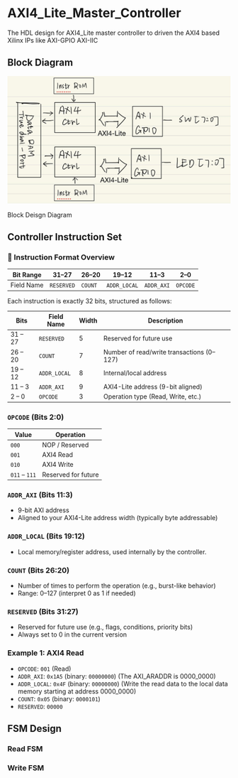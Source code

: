 # AXI4_Lite_Master_Controller
The HDL design for AXI4_Lite master controller to driven the AXI4 based Xilinx IPs like AXI-GPIO AXI-IIC

## Block Diagram
<p align="center">
  <img src="figure/block_diagram_axi_gpio.jpg" width="600"/>
  
</p

Block Deisgn Diagram


## Controller Instruction Set

### 🧠 Instruction Format Overview

| Bit Range  | 31–27       | 26–20     | 19–12       | 11–3        | 2–0      |
|------------|-------------|-----------|-------------|-------------|----------|
| Field Name | `RESERVED`  | `COUNT`   | `ADDR_LOCAL`| `ADDR_AXI`  | `OPCODE` |
        
Each instruction is exactly 32 bits, structured as follows:

| Bits       | Field Name   | Width | Description                                 |
|------------|--------------|-------|---------------------------------------------|
| 31 – 27    | `RESERVED`   | 5     | Reserved for future use                     |
| 26 – 20    | `COUNT`      | 7     | Number of read/write transactions (0–127)   |
| 19 – 12    | `ADDR_LOCAL` | 8     | Internal/local address                      |
| 11 – 3     | `ADDR_AXI`   | 9     | AXI4-Lite address (9-bit aligned)           |
| 2 – 0      | `OPCODE`     | 3     | Operation type (Read, Write, etc.)          |

### `OPCODE` (Bits 2:0)

| Value | Operation      |
|-------|----------------|
| `000` | NOP / Reserved |
| `001` | AXI4 Read      |
| `010` | AXI4 Write     |
| `011` – `111` | Reserved for future |

### `ADDR_AXI` (Bits 11:3)

- 9-bit AXI address
- Aligned to your AXI4-Lite address width (typically byte addressable)

### `ADDR_LOCAL` (Bits 19:12)

- Local memory/register address, used internally by the controller.

### `COUNT` (Bits 26:20)

- Number of times to perform the operation (e.g., burst-like behavior)
- Range: 0–127 (interpret 0 as 1 if needed)

### `RESERVED` (Bits 31:27)

- Reserved for future use (e.g., flags, conditions, priority bits)
- Always set to 0 in the current version


### Example 1: AXI4 Read
- `OPCODE`: `001` (Read)
- `ADDR_AXI`: `0x1A5` (binary: `00000000`) (The AXI_ARADDR is 0000_0000)
- `ADDR_LOCAL`: `0x4F` (binary: `00000000`) (Write the read data to the local data memory starting at address 0000_0000)
- `COUNT`: `0x05` (binary: `0000101`)
- `RESERVED`: `00000`
## FSM Design
### Read FSM
### Write FSM
